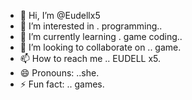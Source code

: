 - 👋 Hi, I’m @Eudellx5
- 👀 I’m interested in . programming..
- 🌱 I’m currently learning . game coding..
- 💞️ I’m looking to collaborate on .. game.
- 📫 How to reach me .. EUDELL x5.
- 😄 Pronouns: ..she.
- ⚡ Fun fact: .. games.

<!---
Eudellx5/Eudellx5 is a ✨ special ✨ repository because its `README.md` (this file) appears on your GitHub profile.
You can click the Preview link to take a look at your changes.
--->
